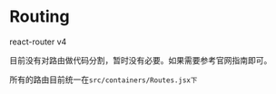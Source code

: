 Routing
=======

react-router v4

目前没有对路由做代码分割，暂时没有必要。如果需要参考官网指南即可。

所有的路由目前统一在`src/containers/Routes.jsx下`
